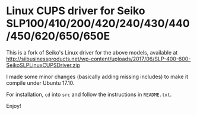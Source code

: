 # Linux CUPS driver for Seiko SLP100/410/200/420/240/430/440/450/620/650/650E

This is a fork of Seiko's Linux driver for the above models, available at
http://siibusinessproducts.net/wp-content/uploads/2017/06/SLP-400-600-SeikoSLPLinuxCUPSDriver.zip

I made some minor changes (basically adding missing includes) to make it compile under Ubuntu 17.10.

For installation, `cd` into `src` and follow the instructions in `README.txt`.

Enjoy!
